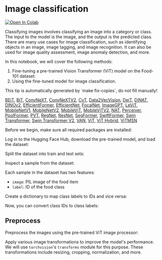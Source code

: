 <!-- Copyright 2022 The HuggingFace Team. All rights reserved.

Licensed under the Apache License, Version 2.0 (the "License"); you may not use this file except in compliance with
the License. You may obtain a copy of the License at

http://www.apache.org/licenses/LICENSE-2.0

Unless required by applicable law or agreed to in writing, software distributed under the License is distributed on an
"AS IS" BASIS, WITHOUT WARRANTIES OR CONDITIONS OF ANY KIND, either express or implied. See the License for the
specific language governing permissions and limitations under the License.

â ï¸ Note that this file is in Markdown but contain specific syntax for our doc-builder (similar to MDX) that may not be
rendered properly in your Markdown viewer.

-->

# Image classification

[![Open In Colab](https://colab.research.google.com/assets/colab-badge.svg)](https://colab.research.google.com/github/huggingface/notebooks/blob/main/examples/image_classification.ipynb)

<Youtube id="tjAIM7BOYhw"/>

Classifying images involves classifying an image into a category or class. The input to the model is the image, and the output is the predicted class. There are many use cases for image classification, such as identifying objects in an image, image tagging, and image recognition. It can also be used for image quality assessment, image anomaly detection, and more.

In this notebook, we will cover the following methods:

1. Fine-tuning a pre-trained Vision Transformer (ViT) model on the Food-101 dataset.
2. Using the fine-tuned model for image classification.

<Tip>
This tip is automatically generated by `make fix-copies`, do not fill manually!
</Tip>

[BEiT](../model_doc/beit), [BiT](../model_doc/bit), [ConvNeXT](../model_doc/convnext), [ConvNeXTV2](../model_doc/convnextv2), [CvT](../model_doc/cvt), [Data2VecVision](../model_doc/data2vec-vision), [DeiT](../model_doc/deit), [DiNAT](../model_doc/dinat), [DINOv2](../model_doc/dinov2), [EfficientFormer](../model_doc/efficientformer), [EfficientNet](../model_doc/efficientnet), [FocalNet](../model_doc/focalnet), [ImageGPT](../model_doc/imagegpt), [LeViT](../model_doc/levit), [MobileNetV1](../model_doc/mobilenet_v1), [MobileNetV2](../model_doc/mobilenet_v2), [MobileViT](../model_doc/mobilenetv2), [MobileViTV2](../model_doc/mobilevitv2), [NAT](../model_doc/nat), [Perceiver](../model_doc/perceiver), [PoolFormer](../model_doc/poolformer), [PVT](../model_doc/pvt), [RegNet](../model_doc/regnet), [ResNet](../model_doc/resnet), [SegFormer](../model_doc/segformer), [SwiftFormer](../model_doc/swiftformer), [Swin Transformer](../model_doc/swin), [Swin Transformer V2](../model_doc/swinv2), [VAN](../model_doc/van), [ViT](../model_doc/vit), [ViT Hybrid](../model_doc/vit_hybrid), [ViTMSN](../model_doc/vit_msn)

<!--End of the generated tip-->

Before we begin, make sure all required packages are installed:




Log in to the Hugging Face Hub, download the pre-trained model, and load the dataset:




Split the dataset into train and test sets:




Inspect a sample from the dataset:




Each sample in the dataset has two features:

- `image`: PIL image of the food item
- `label`: ID of the food class

Create a dictionary to map class labels to IDs and vice versa:




Now, you can convert class IDs to class labels:




## Preprocess

Preprocess the images using the pre-trained ViT image processor:




<frameworkcontent>
<pt>

Apply various image transformations to improve the model's performance. We will use `torchvision`'s `transforms` module for this purpose. These transformations include resizing, cropping, normalization, and more.

